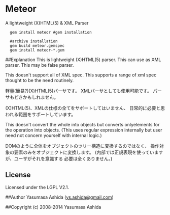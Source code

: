 
Meteor
==================
 A lightweight (X)HTML(5) & XML Parser

```shell
  gem install meteor #gem installation
```
```shell
  #archive installation
  gem build meteor.gemspec
  gem install meteor-*.gem
```

##Explanation
This is lightweight (X)HTML(5) parser.
  This can use as XML parser.
  This may be false parser.

This doesn't support all of XML spec.
  This supports a range of xml spec
  thought to be the need routinely.

軽量(簡易?)(X)HTML(5)パーサです。
  XMLパーサとしても使用可能です。
  パーサもどきかもしれません。

(X)HTML(5)、XMLの仕様の全てをサポートしてはいません、
  日常的に必要と思われる範囲をサポートしています。

This doesn't convert the whole into objects but
  converts onlyelements for the operation into objects.
  (This uses regular expression internally but user
  need not concern yourself with internal logic.)

DOMのように全体をオブジェクトのツリー構造に変換するのではなく、
  操作対象の要素のみをオブジェクトに変換します。
  (内部では正規表現を使っていますが、ユーザがそれを意識する
  必要は全くありません。)


## License
Licensed under the LGPL V2.1.

##Author
 Yasumasa Ashida (ys.ashida@gmail.com)

##Copyright
(c) 2008-2014 Yasumasa Ashida
